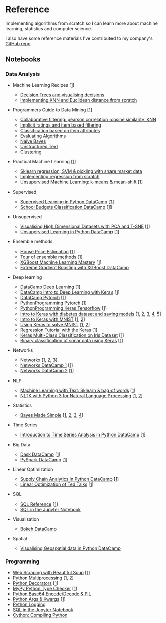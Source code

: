 # Reference
Implementing algorithms from scratch so I can learn more about machine learning, statistics and computer science.

I also have some reference materials I've contributed to my company's [GitHub repo](https://github.com/PortJacksonPartners/Training/blob/master/nexploration.ipynb).

## Notebooks

### Data Analysis
- Machine Learning Recipes [[1](https://www.youtube.com/playlist?list=PLOU2XLYxmsIIuiBfYad6rFYQU_jL2ryal)]
    - [Decision Trees and visualising decisions](nrecipes/ml_recipes_1.ipynb)
    - [Implementing KNN and Euclidean distance from scratch](recipes/ml_recipes_2.ipynb)

- Programmers Guide to Data Mining [[1](http://guidetodatamining.com/)]
    - [Collaborative filtering: pearson correlation, cosine similarity, KNN](nprogrammers_guide/programmers_guide_1.ipynb)
    - [Implicit ratings and item based filtering](nprogrammers_guide/programmers_guide_2.ipynb)
    - [Classification based on item attributes](nprogrammers_guide/programmers_guide_3.ipynb)
    - [Evaluating Algorithms](nprogrammers_guide/programmers_guide_4.ipynb)
    - [Naïve Bayes](nprogrammers_guide/programmers_guide_5.ipynb)
    - [Unstructured Text](nprogrammers_guide/programmers_guide_6.ipynb)
    - [Clustering](nprogrammers_guide/programmers_guide_7.ipynb)

- Practical Machine Learning [[1](https://www.youtube.com/playlist?list=PLQVvvaa0QuDfKTOs3Keq_kaG2P55YRn5v)]
    - [Sklearn regression, SVM & pickling with share market data](npractical_ml/practical_ml_1.ipynb)
    - [Implementing regression from scratch](npractical_ml/practical_ml_2.ipynb)
    - [Unsupervised Machine Learning: k-means & mean-shift](npractical_ml/unsupervised_ml.ipynb) [[1](https://pythonprogramming.net/flat-clustering-machine-learning-python-scikit-learn/)]
    
- Supervised
    - [Supervised Learning in Python DataCamp](nsupervised/supervised-learning-in-python.ipynb) [[1](https://campus.datacamp.com/courses/supervised-learning-with-scikit-learn)]
    - [School Budgets Classification DataCamp](nsupervised/school-budgets.ipynb) [[1](https://www.datacamp.com/courses/machine-learning-with-the-experts-school-budgets)]

- Unsupervised
    - [Visualising High Dimensional Datasets with PCA and T-SNE](nunsupervised/visualising-high-dim-datasets-pca-tsne.ipynb) [[1](https://medium.com/@luckylwk/visualising-high-dimensional-datasets-using-pca-and-t-sne-in-python-8ef87e7915b)]
    - [Unsupervised Learning in Python DataCamp](nunsupervised/unsupervised_datacamp.ipynb) [[1](https://www.datacamp.com/courses/unsupervised-learning-in-python/)]

- Ensemble methods
    - [House Price Estimation](nensemble/house_price_estimation.ipynb) [[1](https://medium.com/@ageitgey/machine-learning-is-fun-80ea3ec3c471)]
    - [Tour of ensemble methods](nensemble/intro_ensemble.ipynb) [[1](https://machinelearningmastery.com/)]
    - [XGBoost Machine Learning Mastery](nensemble/intro_xgboost.ipynb) [[1](https://machinelearningmastery.com/)]
    - [Extreme Gradient Boosting with XGBoost DataCamp](nensemble/extreme_xgboost.ipynb)

- Deep learning
    - [DataCamp Deep Learning](ndeep_learning/deeplearning-datacamp.ipynb) [[1](https://www.datacamp.com/courses/deep-learning-in-python)]
    - [DataCamp Intro to Deep Learning with Keras](ndeep_learning/intro-deeplearning-keras-datacamp.ipynb) [[1](https://learn.datacamp.com/courses/deep-learning-with-keras-in-python)]
    - [DataCamp Pytorch](ndeep_learning/pytorch-datacamp.ipynb) [[1](https://www.datacamp.com/courses/introduction-to-deep-learning-with-pytorch)]
    - [PythonProgramming Pytorch](ndeep_learning/pytorch_pythonprogramming.ipynb) [[1](https://pythonprogramming.net/introduction-deep-learning-neural-network-pytorch/)]
    - [PythonProgramming Keras Tensorflow](ndeep_learning/keras_tensorflow_pythonprogramming.ipynb) [[1](https://pythonprogramming.net/introduction-deep-learning-python-tensorflow-keras/)]
    - [Intro to Keras with diabetes dataset and saving models](ndeep_learning/keras_intro.ipynb) [[1](http://machinelearningmastery.com/introduction-python-deep-learning-library-keras/), [2](http://machinelearningmastery.com/tutorial-first-neural-network-python-keras/), [3](http://machinelearningmastery.com/save-load-keras-deep-learning-models/), [4](http://machinelearningmastery.com/5-step-life-cycle-neural-network-models-keras/), [5](http://machinelearningmastery.com/build-multi-layer-perceptron-neural-network-models-keras/)]
    - [Intro to Keras with MNIST](/ndeep_learning/intro_keras_mnist.ipynb) [[1](https://elitedatascience.com/keras-tutorial-deep-learning-in-python), [2](http://www.pyimagesearch.com/2016/08/01/lenet-convolutional-neural-network-in-python/)]
    - [Using Keras to solve MNIST](/ndeep_learning/keras_solve_mnist.ipynb) [[1](http://machinelearningmastery.com/handwritten-digit-recognition-using-convolutional-neural-networks-python-keras/), [2](http://machinelearningmastery.com/dropout-regularization-deep-learning-models-keras/)]
    - [Regression Tutorial with the Keras](/ndeep_learning/keras_regression_tutorial.ipynb) [[1](http://machinelearningmastery.com/regression-tutorial-keras-deep-learning-library-python/)]
    - [Keras Multi-Class Classification on Iris Dataset](/ndeep_learning/keras_iris_tutorial.ipynb) [[1](http://machinelearningmastery.com/multi-class-classification-tutorial-keras-deep-learning-library/)]
    - [Binary classification of sonar data using Keras](/ndeep_learning/binary_classification_keras_sonar.ipynb) [[1](http://machinelearningmastery.com/binary-classification-tutorial-with-the-keras-deep-learning-library/)]

- Networks
    - [Networkx](nnetworks/intro_networks.ipynb) [[1](https://www.youtube.com/watch?v=nN84qeE0jtM), [2](https://www.youtube.com/watch?v=yMSCWLma46s&feature=youtu.be), [3](https://www.youtube.com/watch?v=1ErL1z_lKd8&feature=youtu.be)]
    - [Networks DataCamp 1](nnetworks/networks-datacamp-1.ipynb) [[1](https://www.datacamp.com/courses/network-analysis-in-python-part-1)]
    - [Networks DataCamp 2](nnetworks/networks-datacamp-2.ipynb) [[1](https://www.datacamp.com/courses/network-analysis-in-python-part-2)]

- NLP
    - [Machine Learning with Text: Sklearn & bag of words](nnlp/ml_text.ipynb) [[1](https://www.youtube.com/watch?v=vTaxdJ6VYWE)]
    - [NLTK with Python 3 for Natural Language Processing](nnlp/natural_language.ipynb) [[1](https://www.youtube.com/playlist?list=PLQVvvaa0QuDf2JswnfiGkliBInZnIC4HL), [2](https://www.youtube.com/watch?v=itKNpCPHq3I)]

- Statistics
    - [Bayes Made Simple](nstatistics/bayes_simple.ipynb) [[1](https://www.youtube.com/watch?v=6GV5bTCLC8g), [2](http://greenteapress.com/wp/think-bayes/), [3](https://www.analyticsvidhya.com/blog/2016/06/bayesian-statistics-beginners-simple-english/), [4](https://www.springboard.com/blog/probability-bayes-theorem-data-science/)]
    
- Time Series
    - [Introduction to Time Series Analysis in Python DataCamp](ntime_series/intro_time_series_datacamp.ipynb) [[1](https://campus.datacamp.com/courses/introduction-to-time-series-analysis-in-python/)]

- Big Data
    - [Dask DataCamp](nbigdata/datacamp-dask.ipynb) [[1](https://learn.datacamp.com/courses/parallel-computing-with-dask)]
    - [PySpark DataCamp](nbigdata/datacamp-spark.ipynb) [[1](https://learn.datacamp.com/courses/introduction-to-pyspark)]
    
- Linear Optimization
    - [Supply Chain Analytics in Python DataCamp](noptimization/supply_chain_optimization_datacamp.ipynb) [[1](https://learn.datacamp.com/courses/supply-chain-analytics-in-python)]
    - [Linear Optimization of Ted Talks](noptimization/linear_optimization_ted.ipynb) [[1](https://www.analyticsvidhya.com/blog/2017/10/linear-optimization-in-python/)]

- SQL
    - [SQL Reference](nprogramming/sql_reference.ipynb) [[1](https://code.tutsplus.com/articles/sql-for-beginners--net-8200)]
    - [SQL in the Jupyter Notebook](nprogramming/ipython_sql.ipynb)

- Visualisation
    - [Bokeh DataCamp](nvisualisation/bokeh_datacamp.ipynb)
    
- Spatial
    - [Visualising Geospatial data in Python DataCamp](nspatial/intro_geospatial.ipynb)

### Programming
- [Web Scraping with Beautiful Soup](nprogramming/beautiful_soup.ipynb) [[1](https://www.dataquest.io/blog/web-scraping-tutorial-python/)]
- [Python Multiprocessing](nprogramming/py_multiprocess.ipynb) [[1](https://youtu.be/oEYDqQ1pq9o), [2](https://youtu.be/kUKOEuPJXGc)]
- [Python Decorators](nprogramming/py_decorators.ipynb) [[1](https://www.youtube.com/watch?v=rPCeCPT-f28&list=LLuei0qkBoeOass8xV_cOrqQ&index=1)]
- [MyPy Python Type Checker](nprogramming/my_py.ipynb) [[1](http://mypy-lang.org/)]
- [Python Base64 Encode/Decode & PIL](nprogramming/py_base64.ipynb)
- [Python Args & Kwargs](nprogramming/args_kwargs.ipynb) [[1](https://youtu.be/gZB_ENJD34E)]
- [Python Logging](nprogramming/python_logging.ipynb)
- [SQL in the Jupyter Notebook](nprogramming/ipython_sql.ipynb)
- [Cython: Compiling Python](nprogramming/cy_py.ipynb)
